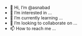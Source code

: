 - 👋 Hi, I’m @asnabad
- 👀 I’m interested in ...
- 🌱 I’m currently learning ...
- 💞️ I’m looking to collaborate on ...
- 📫 How to reach me ...

<!---
asnabad/asnabad is a ✨ special ✨ repository because its `README.md` (this file) appears on your GitHub profile.
You can click the Preview link to take a look at your changes.
--->
